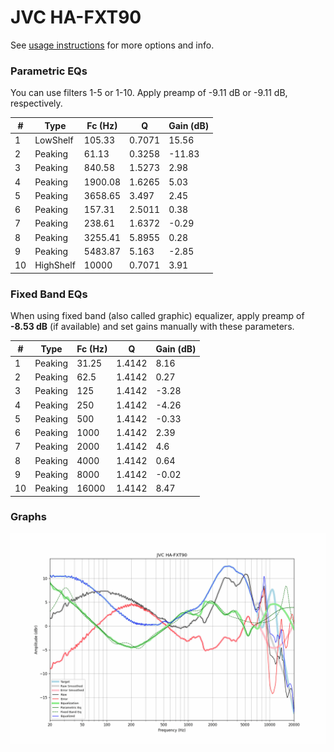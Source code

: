 # JVC HA-FXT90
See [usage instructions](https://github.com/jaakkopasanen/AutoEq#usage) for more options and info.

### Parametric EQs
You can use filters 1-5 or 1-10. Apply preamp of -9.11 dB or -9.11 dB, respectively.

|   # | Type      |   Fc (Hz) |      Q |   Gain (dB) |
|-----|-----------|-----------|--------|-------------|
|   1 | LowShelf  |    105.33 | 0.7071 |       15.56 |
|   2 | Peaking   |     61.13 | 0.3258 |      -11.83 |
|   3 | Peaking   |    840.58 | 1.5273 |        2.98 |
|   4 | Peaking   |   1900.08 | 1.6265 |        5.03 |
|   5 | Peaking   |   3658.65 | 3.497  |        2.45 |
|   6 | Peaking   |    157.31 | 2.5011 |        0.38 |
|   7 | Peaking   |    238.61 | 1.6372 |       -0.29 |
|   8 | Peaking   |   3255.41 | 5.8955 |        0.28 |
|   9 | Peaking   |   5483.87 | 5.163  |       -2.85 |
|  10 | HighShelf |  10000    | 0.7071 |        3.91 |

### Fixed Band EQs
When using fixed band (also called graphic) equalizer, apply preamp of **-8.53 dB** (if available) and set gains manually with these parameters.

|   # | Type    |   Fc (Hz) |      Q |   Gain (dB) |
|-----|---------|-----------|--------|-------------|
|   1 | Peaking |     31.25 | 1.4142 |        8.16 |
|   2 | Peaking |     62.5  | 1.4142 |        0.27 |
|   3 | Peaking |    125    | 1.4142 |       -3.28 |
|   4 | Peaking |    250    | 1.4142 |       -4.26 |
|   5 | Peaking |    500    | 1.4142 |       -0.33 |
|   6 | Peaking |   1000    | 1.4142 |        2.39 |
|   7 | Peaking |   2000    | 1.4142 |        4.6  |
|   8 | Peaking |   4000    | 1.4142 |        0.64 |
|   9 | Peaking |   8000    | 1.4142 |       -0.02 |
|  10 | Peaking |  16000    | 1.4142 |        8.47 |

### Graphs
![](./JVC%20HA-FXT90.png)
